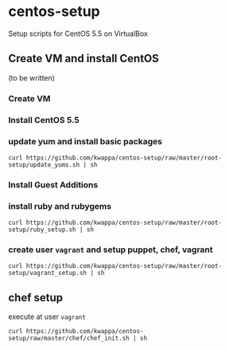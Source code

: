# centos-setup
Setup scripts for CentOS 5.5 on VirtualBox

## Create VM and install CentOS
 (to be written)

### Create VM

### Install CentOS 5.5


### update yum and install basic packages
    curl https://github.com/kwappa/centos-setup/raw/master/root-setup/update_yums.sh | sh

### Install Guest Additions

### install ruby and rubygems
    curl https://github.com/kwappa/centos-setup/raw/master/root-setup/ruby_setup.sh | sh

### create user `vagrant` and setup puppet, chef, vagrant
    curl https://github.com/kwappa/centos-setup/raw/master/root-setup/vagrant_setup.sh | sh

## chef setup

execute at user `vagrant`

    curl https://github.com/kwappa/centos-setup/raw/master/chef/chef_init.sh | sh
